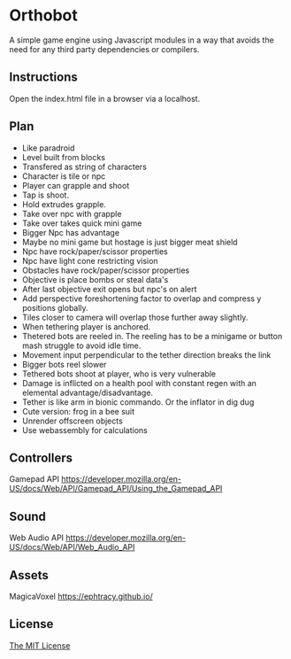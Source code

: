 # Orthobot

A simple game engine using Javascript modules in a way that avoids the need for any third party dependencies or compilers.

## Instructions

Open the index.html file in a browser via a localhost.

## Plan

* Like paradroid
* Level built from blocks
* Transfered as string of characters
* Character is tile or npc
* Player can grapple and shoot
* Tap is shoot.
* Hold extrudes grapple.
* Take over npc with grapple
* Take over takes quick mini game
* Bigger Npc has advantage 
* Maybe no mini game but hostage is just bigger meat shield
* Npc have rock/paper/scissor properties
* Npc have light cone restricting vision
* Obstacles have rock/paper/scissor properties
* Objective is place bombs or steal data's
* After last objective exit opens but npc's on alert
* Add perspective foreshortening factor to overlap and compress y positions globally. 
* Tiles closer to camera will overlap those further away slightly.
* When tethering player is anchored.
* Thetered bots are reeled in. The reeling has to be a minigame or button mash struggle to avoid idle time.
* Movement input perpendicular to the tether direction breaks the link
* Bigger bots reel slower 
* Tethered bots shoot at player, who is very vulnerable 
* Damage is inflicted on a health pool with constant regen with an elemental advantage/disadvantage.
* Tether is like arm in bionic commando. Or the inflator in dig dug
* Cute version: frog in a bee suit
* Unrender offscreen objects
* Use webassembly for calculations

## Controllers

Gamepad API
https://developer.mozilla.org/en-US/docs/Web/API/Gamepad_API/Using_the_Gamepad_API

## Sound

Web Audio API
https://developer.mozilla.org/en-US/docs/Web/API/Web_Audio_API

## Assets

MagicaVoxel
https://ephtracy.github.io/

## License

[The MIT License](LICENSE)
